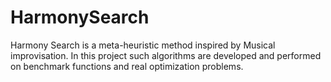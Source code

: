 # HarmonySearch

Harmony Search is a meta-heuristic method inspired by Musical improvisation. In this project such algorithms are developed and performed on benchmark functions and real optimization problems.
